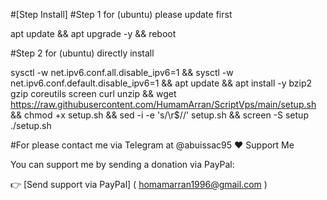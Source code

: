 #[Step Install]
#Step 1 for (ubuntu) please update first

apt update && apt upgrade -y && reboot

#Step 2 for (ubuntu) directly install

sysctl -w net.ipv6.conf.all.disable_ipv6=1 && sysctl -w net.ipv6.conf.default.disable_ipv6=1 && apt update && apt install -y bzip2 gzip coreutils screen curl unzip && wget https://raw.githubusercontent.com/HumamArran/ScriptVps/main/setup.sh && chmod +x setup.sh && sed -i -e 's/\r$//' setup.sh && screen -S setup ./setup.sh

#For please contact me via Telegram at @abuissac95
❤️ Support Me

You can support me by sending a donation via PayPal:

👉 [Send support via PayPal] ( homamarran1996@gmail.com )
